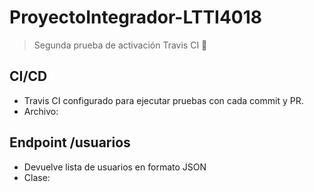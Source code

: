 # ProyectoIntegrador-LTTI4018





> Segunda prueba de activación Travis CI 🚀




## CI/CD
- Travis CI configurado para ejecutar pruebas con cada commit y PR.
- Archivo: 

## Endpoint /usuarios
- Devuelve lista de usuarios en formato JSON
- Clase: 
